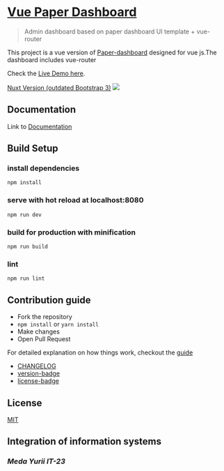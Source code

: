 # [Vue Paper Dashboard](https://cristijora.github.io/vue-paper-dashboard/)

> Admin dashboard based on paper dashboard UI template + vue-router

This project is a vue version of [Paper-dashboard](https://www.creative-tim.com/product/paper-dashboard)
designed for vue js.The dashboard includes vue-router

Check the [Live Demo here](https://cristijora.github.io/vue-paper-dashboard).

[Nuxt Version (outdated Bootstrap 3)](https://github.com/cristijora/vue-paper-dashboard-nuxt)
![](http://i.imgur.com/3iC1hOs.gif)

## Documentation

Link to [Documentation](http://vuejs.creative-tim.com/vue-paper-dashboard/documentation/)

## Build Setup

### install dependencies

```
npm install
```

### serve with hot reload at localhost:8080

```
npm run dev
```

### build for production with minification

```
npm run build
```

### lint

```
npm run lint
```

## Contribution guide

- Fork the repository
- `npm install` or `yarn install`
- Make changes
- Open Pull Request

For detailed explanation on how things work, checkout the [guide](https://github.com/vuejs/vue-cli/blob/dev/docs/README.md)

- [CHANGELOG](./CHANGELOG.md)
- [version-badge](https://img.shields.io/badge/version-1.0.1-blue.svg)
- [license-badge](https://img.shields.io/badge/license-MIT-blue.svg)

## License

[MIT](https://github.com/creativetimofficial/vue-paper-dashboard/blob/master/LICENSE.md)


## Integration of information systems
### _Meda Yurii IT-23_